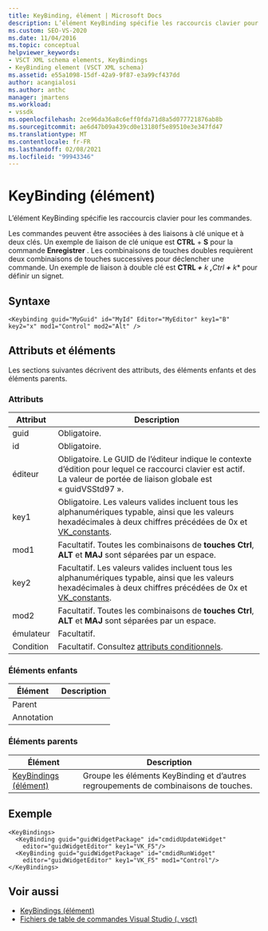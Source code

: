 ```yaml
---
title: KeyBinding, élément | Microsoft Docs
description: L’élément KeyBinding spécifie les raccourcis clavier pour les commandes. Les commandes peuvent être associées à des liaisons à clé unique et à deux clés.
ms.custom: SEO-VS-2020
ms.date: 11/04/2016
ms.topic: conceptual
helpviewer_keywords:
- VSCT XML schema elements, KeyBindings
- KeyBinding element (VSCT XML schema)
ms.assetid: e55a1098-15df-42a9-9f87-e3a99cf437dd
author: acangialosi
ms.author: anthc
manager: jmartens
ms.workload:
- vssdk
ms.openlocfilehash: 2ce96da36a8c6eff0fda71d8a5d077721876ab8b
ms.sourcegitcommit: ae6d47b09a439cd0e13180f5e89510e3e347fd47
ms.translationtype: MT
ms.contentlocale: fr-FR
ms.lasthandoff: 02/08/2021
ms.locfileid: "99943346"
---
```

# <a name="keybinding-element"></a>KeyBinding (élément)
L’élément KeyBinding spécifie les raccourcis clavier pour les commandes.

 Les commandes peuvent être associées à des liaisons à clé unique et à deux clés. Un exemple de liaison de clé unique est **CTRL** + **S** pour la commande **Enregistrer** . Les combinaisons de touches doubles requièrent deux combinaisons de touches successives pour déclencher une commande. Un exemple de liaison à double clé est <strong>CTRL *+</strong> k <strong>,</strong>Ctrl <strong>+</strong> k** pour définir un signet.

## <a name="syntax"></a>Syntaxe

```
<Keybinding guid="MyGuid" id="MyId" Editor="MyEditor" key1="B" key2="x" mod1="Control" mod2="Alt" />
```

## <a name="attributes-and-elements"></a>Attributs et éléments
 Les sections suivantes décrivent des attributs, des éléments enfants et des éléments parents.

### <a name="attributes"></a>Attributs

|Attribut|Description|
|---------------|-----------------|
|guid|Obligatoire.|
|id|Obligatoire.|
|éditeur|Obligatoire. Le GUID de l’éditeur indique le contexte d’édition pour lequel ce raccourci clavier est actif. La valeur de portée de liaison globale est « guidVSStd97 ».|
|key1|Obligatoire. Les valeurs valides incluent tous les alphanumériques typable, ainsi que les valeurs hexadécimales à deux chiffres précédées de 0x et [VK_constants](/windows/desktop/inputdev/virtual-key-codes).|
|mod1|Facultatif. Toutes les combinaisons de **touches Ctrl**, **ALT** et **MAJ** sont séparées par un espace.|
|key2|Facultatif. Les valeurs valides incluent tous les alphanumériques typable, ainsi que les valeurs hexadécimales à deux chiffres précédées de 0x et [VK_constants](/windows/desktop/inputdev/virtual-key-codes).|
|mod2|Facultatif. Toutes les combinaisons de **touches Ctrl**, **ALT** et **MAJ** sont séparées par un espace.|
|émulateur|Facultatif.|
|Condition|Facultatif. Consultez [attributs conditionnels](../extensibility/vsct-xml-schema-conditional-attributes.md).|

### <a name="child-elements"></a>Éléments enfants

|Élément|Description|
|-------------|-----------------|
|Parent||
|Annotation||

### <a name="parent-elements"></a>Éléments parents

|Élément|Description|
|-------------|-----------------|
|[KeyBindings (élément)](../extensibility/keybindings-element.md)|Groupe les éléments KeyBinding et d’autres regroupements de combinaisons de touches.|

## <a name="example"></a>Exemple

```
<KeyBindings>
  <KeyBinding guid="guidWidgetPackage" id="cmdidUpdateWidget"
    editor="guidWidgetEditor" key1="VK_F5"/>
  <KeyBinding guid="guidWidgetPackage" id="cmdidRunWidget"
    editor="guidWidgetEditor" key1="VK_F5" mod1="Control"/>
</KeyBindings>
```

## <a name="see-also"></a>Voir aussi
- [KeyBindings (élément)](../extensibility/keybindings-element.md)
- [Fichiers de table de commandes Visual Studio (. vsct)](../extensibility/internals/visual-studio-command-table-dot-vsct-files.md)
